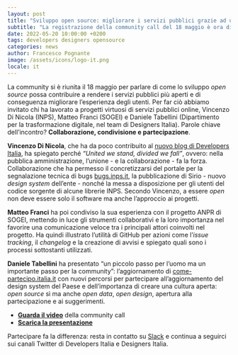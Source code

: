 ```yaml
---
layout: post
title: "Sviluppo open source: migliorare i servizi pubblici grazie ad un approccio collaborativo"
subtitle: "La registrazione della community call del 18 maggio è ora disponibile. Leggi la notizia e guarda il video"
date: 2022-05-20 10:00:00 +0200
tags: developers designers opensource
categories: news
author: Francesco Pognante
image: /assets/icons/logo-it.png
locale: it
---
```


La community si è riunita il 18 maggio per parlare di come lo sviluppo *open source* possa contribuire a rendere i servizi pubblici più aperti e di conseguenza migliorare l’esperienza degli utenti. Per far ciò abbiamo invitato chi ha lavorato a progetti virtuosi di servizi pubblici online, Vincenzo Di Nicola (INPS), Matteo Franci (SOGEI) e Daniele Tabellini (Dipartimento per la trasformazione digitale, nel team di Designers Italia). Parole chiave dell’incontro? **Collaborazione, condivisione e partecipazione**.

**Vincenzo Di Nicola**, che ha da poco contribuito al [nuovo blog di Developers Italia](https://medium.com/developers-italia), ha spiegato perché *“United we stand, divided we fall”*, ovvero: nella pubblica amministrazione, l’unione - e la collaborazione - fa la forza. Collaborazione che ha permesso il concretizzarsi del portale per la segnalazione tecnica di bugs [bugs.inps.it](http://bugs.inps.it), la pubblicazione di Sirio - nuovo *design system* dell’ente - nonché la messa a disposizione per gli utenti del codice sorgente di alcune librerie INPS. Secondo Vincenzo, a essere *open* non deve essere solo il software ma anche l’approccio ai progetti.

**Matteo Franci** ha poi condiviso la sua esperienza con il progetto ANPR di SOGEI, mettendo in luce gli strumenti collaborativi e la loro importanza nel favorire una comunicazione veloce tra i principali attori coinvolti nel progetto. Ha quindi illustrato l’utilità di GitHub per azioni come l’*issue tracking*, il *changelog* e la creazione di avvisi e spiegato quali sono i processi sottostanti utilizzati.

**Daniele Tabellini** ha presentato “un piccolo passo per l’uomo ma un importante passo per la community”: l’aggiornamento di [come-partecipo.italia.it](https://come-partecipo.italia.it) con nuovi percorsi per partecipare all’aggiornamento del design system del Paese e dell’importanza di creare una cultura aperta: *open source* sì ma anche *open data*, *open design*, apertura alla partecipazione e ai suggerimenti.

- **[Guarda il video](https://www.youtube.com/watch?v=cWUzfFVB7lY)** della community call
- **[Scarica la presentazione](/assets/images/posts/2022-05-20/18_05_22_Community_Call.pdf)**

Partecipare fa la differenza: resta in contatto su [Slack](https://slack.developers.italia.it/) e continua a seguirci sui canali Twitter di Developers Italia e Designers Italia.
